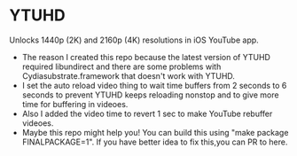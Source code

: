 # YTUHD

Unlocks 1440p (2K) and 2160p (4K) resolutions in iOS YouTube app.
- The reason I created this repo because the latest version of YTUHD required libundirect and there are some problems with Cydiasubstrate.framework that doesn't work with YTUHD.
- I set the auto reload video thing to wait time buffers from 2 seconds to 6 seconds to prevent YTUHD keeps reloading nonstop and to give more time for buffering in videoes.
- Also I added the video time to revert 1 sec to make YouTube rebuffer videoes.
- Maybe this repo might help you! You can build this using "make package FINALPACKAGE=1".
If you have better idea to fix this,you can PR to here.
